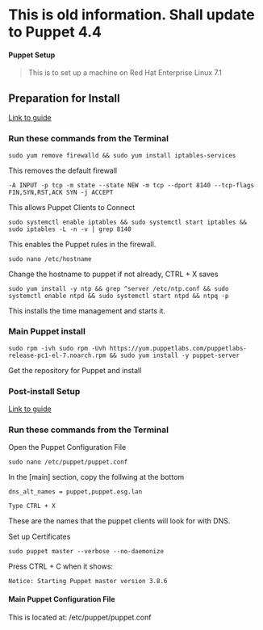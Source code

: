 # This is old information. Shall update to Puppet 4.4
#### Puppet Setup

> This is to set up a machine on Red Hat Enterprise Linux 7.1

## Preparation for Install
[Link to guide](https://elatov.github.io/2014/08/setting-up-puppet-master-on-centos-7/)


### Run these commands from the Terminal
    sudo yum remove firewalld && sudo yum install iptables-services
This removes the default firewall

    -A INPUT -p tcp -m state --state NEW -m tcp --dport 8140 --tcp-flags FIN,SYN,RST,ACK SYN -j ACCEPT

This allows Puppet Clients to Connect

    sudo systemctl enable iptables && sudo systemctl start iptables && sudo iptables -L -n -v | grep 8140

This enables the Puppet rules in the firewall.

    sudo nano /etc/hostname
Change the hostname to puppet if not already, CTRL + X saves

    sudo yum install -y ntp && grep ^server /etc/ntp.conf && sudo systemctl enable ntpd && sudo systemctl start ntpd && ntpq -p

This installs the time management and starts it.

### Main Puppet install

    sudo rpm -ivh sudo rpm -Uvh https://yum.puppetlabs.com/puppetlabs-release-pc1-el-7.noarch.rpm && sudo yum install -y puppet-server

Get the repository for Puppet and install

### Post-install Setup
[Link to guide](https://docs.puppet.com/puppet/3.8/reference/post_install.html#configure-a-puppet-master-server)

### Run these commands from the Terminal

Open the Puppet Configuration File

    sudo nano /etc/puppet/puppet.conf

In the [main] section, copy the follwing at the bottom

    dns_alt_names = puppet,puppet.esg.lan

    Type CTRL + X

These are the names that the puppet clients will look for with DNS.

Set up Certificates

    sudo puppet master --verbose --no-daemonize

Press CTRL + C when it shows:

    Notice: Starting Puppet master version 3.8.6



#### Main Puppet Configuration File
This is located at:
    /etc/puppet/puppet.conf
